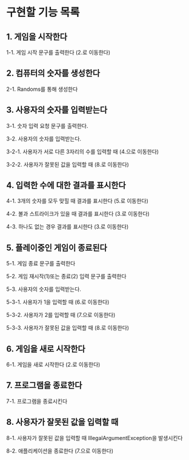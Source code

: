 # 구현할 기능 목록

## 1. 게임을 시작한다
1-1. 게임 시작 문구를 출력한다 (2.로 이동한다)

## 2. 컴퓨터의 숫자를 생성한다
2-1. Randoms를 통해 생성한다

## 3. 사용자의 숫자를 입력받는다
3-1. 숫자 입력 요청 문구를 출력한다.

3-2. 사용자의 숫자를 입력받는다.

3-2-1. 사용자가 서로 다른 3자리의 수를 입력할 때 (4.으로 이동한다)

3-2-2. 사용자가 잘못된 값을 입력할 때 (8.로 이동한다)

## 4. 입력한 수에 대한 결과를 표시한다
4-1. 3개의 숫자를 모두 맞힐 때 결과를 표시한다 (5.로 이동한다)

4-2. 볼과 스트라이크가 있을 때 결과를 표시한다 (3.로 이동한다)

4-3. 하나도 없는 경우 결과를 표시한다 (3.로 이동한다)

## 5. 플레이중인 게임이 종료된다
5-1. 게임 종료 문구를 출력한다

5-2. 게임 재시작(1)또는 종료(2) 입력 문구를 출력한다

5-3. 사용자의 숫자를 입력받는다.

5-3-1. 사용자가 1을 입력할 때 (6.로 이동한다)

5-3-2. 사용자가 2를 입력할 때 (7.으로 이동한다)

5-3-3. 사용자가 잘못된 값을 입력할 때 (8.로 이동한다) 

## 6. 게임을 새로 시작한다
6-1. 게임을 새로 시작한다 (2.로 이동한다)

## 7. 프로그램을 종료한다
7-1. 프로그램을 종료시킨다

## 8. 사용자가 잘못된 값을 입력할 때
8-1. 사용자가 잘못된 값을 입력할 때 IllegalArgumentException을 발생시킨다

8-2. 애플리케이션을 종료한다 (7.으로 이동한다)
